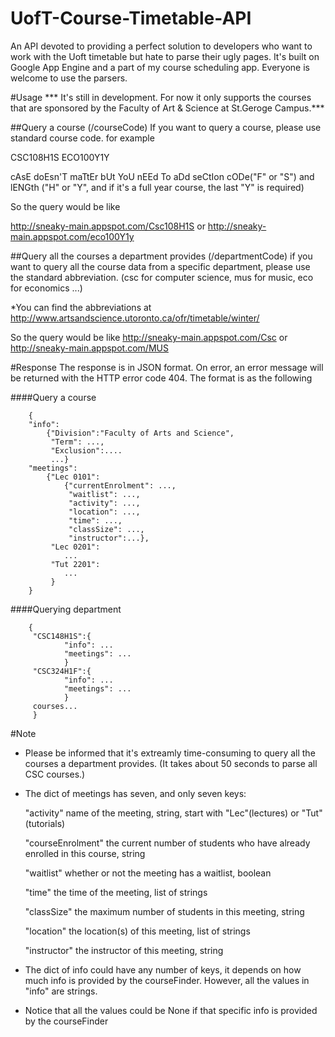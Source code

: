 # UofT-Course-Timetable-API

An API devoted to providing a perfect solution to developers who want to work with the Uoft timetable but hate to parse their ugly pages. 
It's built on Google App Engine and a part of my course scheduling app. Everyone is welcome to use the parsers.

#Usage
*** It's still in development. For now it only supports the courses that are sponsored by the Faculty of Art & Science at St.Geroge Campus.***

##Query a course (/courseCode)
If you want to query a course, please use standard course code.
for example

CSC108H1S ECO100Y1Y

cAsE doEsn'T maTtEr bUt YoU nEEd To aDd seCtIon cODe("F" or "S") 
and lENGth ("H" or "Y", and if it's a full year course, the last "Y" is required)

So the query would be like

http://sneaky-main.appspot.com/Csc108H1S
or 
http://sneaky-main.appspot.com/eco100Y1y

##Query all the courses a department provides (/departmentCode)
if you want to query all the course data from a specific department, please use the standard 
abbreviation. (csc for computer science, mus for music, eco for economics ...)

*You can find the abbreviations at http://www.artsandscience.utoronto.ca/ofr/timetable/winter/

So the query would be like
http://sneaky-main.appspot.com/Csc
or 
http://sneaky-main.appspot.com/MUS

#Response
The response is in JSON format. On error, an error message will be returned with the HTTP error code 404.
The format is as the following

####Query a course
	 
	 	{
	 	"info":
	 		{"Division":"Faculty of Arts and Science",
	 		 "Term": ...,
	 		 "Exclusion":....
	 		 ...}
	 	"meetings":
	 		{"Lec 0101":
	 			{"currentEnrolment": ...,
	 			 "waitlist": ..., 
	 			 "activity": ...,
	 			 "location": ..., 
	 			 "time": ..., 
	 			 "classSize": ...,
	 			 "instructor":...}, 
	 		 "Lec 0201":
	 		 	...
	 		 "Tut 2201":
	 		 	...
	 		 }
	 	}
	 
####Querying department

	 	{
	 	 "CSC148H1S":{
	 	 		"info": ...
	 	 		"meetings": ...
	 	 		}
	 	 "CSC324H1F":{
	 	 		"info": ...
	 	 		"meetings": ...
	 	 		}
	 	 courses...
	 	 }

#Note

+ Please be informed that it's extreamly time-consuming to query all the courses a department provides. (It takes about 50 seconds to parse all CSC courses.)

+ The dict of meetings has seven, and only seven keys:

	"activity" name of the meeting, string, start with "Lec"(lectures) or "Tut"(tutorials)
	
	"courseEnrolment" the current number of students who have already enrolled in this course, string
	
	"waitlist" whether or not the meeting has a waitlist, boolean
	
	"time" the time of the meeting, list of strings
	
	"classSize" the maximum number of students in this meeting, string
	
	"location" the location(s) of this meeting, list of strings
	
	"instructor" the instructor of this meeting, string

+ The dict of info could have any number of keys, it depends on how much info is provided by the courseFinder. However, all the values in "info" are strings.

+ Notice that all the values could be None if that specific info is provided by the courseFinder




